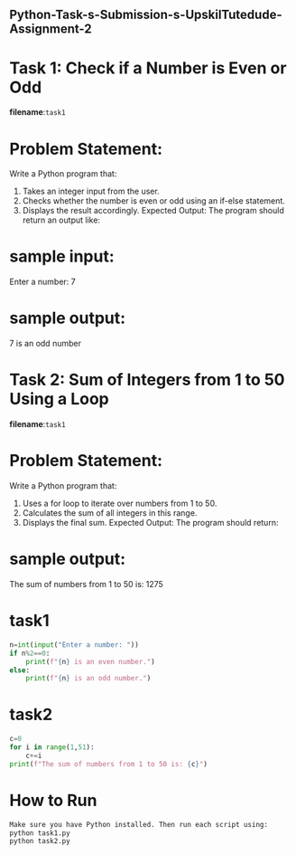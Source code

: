 ## Python-Task-s-Submission-s-UpskilTutedude-Assignment-2
# Task 1: Check if a Number is Even or Odd
**filename**:`task1`
# Problem Statement:  
Write a Python program that:
1. 	Takes an integer input from the user.
2. 	Checks whether the number is even or odd using an if-else statement.
3. 	Displays the result accordingly.
Expected Output:
The program should return an output like:
# sample input:
Enter a number: 7
# sample output:
7 is an odd number
# Task 2: Sum of Integers from 1 to 50 Using a Loop
**filename**:`task1`
# Problem Statement: 
Write a Python program that:
1.   Uses a for loop to iterate over numbers from 1 to 50.
2.   Calculates the sum of all integers in this range.
3.   Displays the final sum.
Expected Output:
The program should return:
# sample output:
The sum of numbers from 1 to 50 is: 1275
# task1
```python
n=int(input("Enter a number: "))
if n%2==0:
    print(f"{n} is an even number.")
else:
    print(f"{n} is an odd number.")
```
# task2
```python
c=0
for i in range(1,51):
    c+=i
print(f"The sum of numbers from 1 to 50 is: {c}")
```
# How to Run
```bash
Make sure you have Python installed. Then run each script using:
python task1.py
python task2.py




